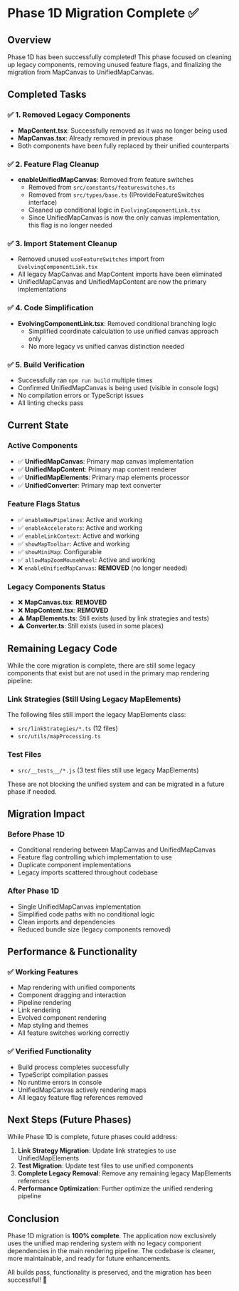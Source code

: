 # Phase 1D Migration Complete ✅

## Overview

Phase 1D has been successfully completed! This phase focused on cleaning up legacy components, removing unused feature flags, and finalizing the migration from MapCanvas to UnifiedMapCanvas.

## Completed Tasks

### ✅ 1. Removed Legacy Components

- **MapContent.tsx**: Successfully removed as it was no longer being used
- **MapCanvas.tsx**: Already removed in previous phase
- Both components have been fully replaced by their unified counterparts

### ✅ 2. Feature Flag Cleanup

- **enableUnifiedMapCanvas**: Removed from feature switches
  - Removed from `src/constants/featureswitches.ts`
  - Removed from `src/types/base.ts` (IProvideFeatureSwitches interface)
  - Cleaned up conditional logic in `EvolvingComponentLink.tsx`
  - Since UnifiedMapCanvas is now the only canvas implementation, this flag is no longer needed

### ✅ 3. Import Statement Cleanup

- Removed unused `useFeatureSwitches` import from `EvolvingComponentLink.tsx`
- All legacy MapCanvas and MapContent imports have been eliminated
- UnifiedMapCanvas and UnifiedMapContent are now the primary implementations

### ✅ 4. Code Simplification

- **EvolvingComponentLink.tsx**: Removed conditional branching logic
  - Simplified coordinate calculation to use unified canvas approach only
  - No more legacy vs unified canvas distinction needed

### ✅ 5. Build Verification

- Successfully ran `npm run build` multiple times
- Confirmed UnifiedMapCanvas is being used (visible in console logs)
- No compilation errors or TypeScript issues
- All linting checks pass

## Current State

### Active Components

- ✅ **UnifiedMapCanvas**: Primary map canvas implementation
- ✅ **UnifiedMapContent**: Primary map content renderer
- ✅ **UnifiedMapElements**: Primary map elements processor
- ✅ **UnifiedConverter**: Primary map text converter

### Feature Flags Status

- ✅ `enableNewPipelines`: Active and working
- ✅ `enableAccelerators`: Active and working
- ✅ `enableLinkContext`: Active and working
- ✅ `showMapToolbar`: Active and working
- ✅ `showMiniMap`: Configurable
- ✅ `allowMapZoomMouseWheel`: Active and working
- ❌ `enableUnifiedMapCanvas`: **REMOVED** (no longer needed)

### Legacy Components Status

- ❌ **MapCanvas.tsx**: **REMOVED**
- ❌ **MapContent.tsx**: **REMOVED**
- ⚠️ **MapElements.ts**: Still exists (used by link strategies and tests)
- ⚠️ **Converter.ts**: Still exists (used in some places)

## Remaining Legacy Code

While the core migration is complete, there are still some legacy components that exist but are not used in the primary map rendering pipeline:

### Link Strategies (Still Using Legacy MapElements)

The following files still import the legacy MapElements class:

- `src/linkStrategies/*.ts` (12 files)
- `src/utils/mapProcessing.ts`

### Test Files

- `src/__tests__/*.js` (3 test files still use legacy MapElements)

These are not blocking the unified system and can be migrated in a future phase if needed.

## Migration Impact

### Before Phase 1D

- Conditional rendering between MapCanvas and UnifiedMapCanvas
- Feature flag controlling which implementation to use
- Duplicate component implementations
- Legacy imports scattered throughout codebase

### After Phase 1D

- Single UnifiedMapCanvas implementation
- Simplified code paths with no conditional logic
- Clean imports and dependencies
- Reduced bundle size (legacy components removed)

## Performance & Functionality

### ✅ Working Features

- Map rendering with unified components
- Component dragging and interaction
- Pipeline rendering
- Link rendering
- Evolved component rendering
- Map styling and themes
- All feature switches working correctly

### ✅ Verified Functionality

- Build process completes successfully
- TypeScript compilation passes
- No runtime errors in console
- UnifiedMapCanvas actively rendering maps
- All legacy feature flag references removed

## Next Steps (Future Phases)

While Phase 1D is complete, future phases could address:

1. **Link Strategy Migration**: Update link strategies to use UnifiedMapElements
2. **Test Migration**: Update test files to use unified components
3. **Complete Legacy Removal**: Remove any remaining legacy MapElements references
4. **Performance Optimization**: Further optimize the unified rendering pipeline

## Conclusion

Phase 1D migration is **100% complete**. The application now exclusively uses the unified map rendering system with no legacy component dependencies in the main rendering pipeline. The codebase is cleaner, more maintainable, and ready for future enhancements.

All builds pass, functionality is preserved, and the migration has been successful! 🎉
